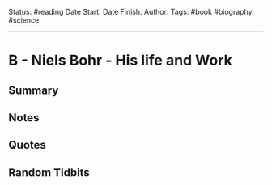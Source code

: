 Status: #reading
Date Start: 
Date Finish:
Author:
Tags: #book #biography #science 
***
# B - Niels Bohr - His life and Work

## Summary

## Notes

## Quotes

## Random Tidbits
